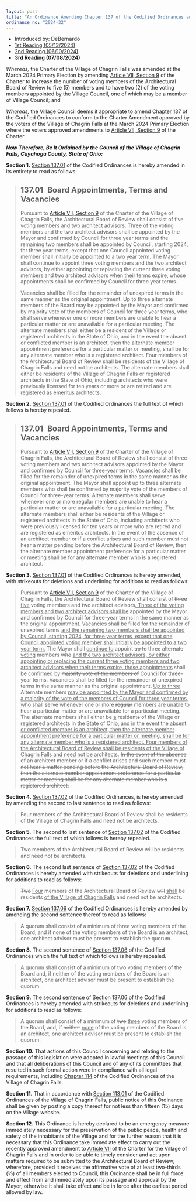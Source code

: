 ```yaml
---
layout: post
title: "An Ordinance Amending Chapter 137 of the Codified Ordinances and Amending Sections 137.01, 137.02 and 137.06 Regarding Architectural Board of Review Member Appointment and Quorum Requirements and Declaring an Emergency"
ordinance_no: "2024-32"
---
```


- Introduced by: DeBernardo
- [1st Reading (05/13/2024)][CFO 2024-32]
- [2nd Reading (06/10/2024)][CFO 2024-32-2]
- **3rd Reading (07/08/2024)**

_Whereas,_ the Charter of the Village of Chagrin Falls was amended at the March 2024 Primary Election by amending [Article VII, Section 9][CFC 7.9] of the Charter to increase the number of voting members of the Architectural Board of Review to five (5) members and to have two (2) of the voting members appointed by the Village Council, one of which may be a member of Village Council; and

_Whereas,_ the Village Council deems it appropriate to amend [Chapter 137][CFCO 137] of the Codified Ordinances to conform to the Charter Amendment approved by the voters of the Village of Chagrin Falls at the March 2024 Primary Election where the voters approved amendments to [Article VII, Section 9][CFC 7.9] of the Charter.

**_Now Therefore, Be It Ordained by the Council of the Village of Chagrin Falls, Cuyahoga County, State of Ohio:_**

**Section 1.** [Section 137.01][CFCO 137.01] of the Codified Ordinances is hereby amended in its entirety to read as follows:

> ## 137.01   Board Appointments, Terms and Vacancies
>
> Pursuant to [Article VII, Section 9][CFC 7.9] of the Charter of the Village of Chagrin Falls, the Architectural Board of Review shall consist of five voting members and two architect advisors. Three of the voting members and the two architect advisors shall be appointed by the Mayor and confirmed by Council for three year terms and the remaining two members shall be appointed by Council, starting 2024, for three year terms, except that one Council appointed voting member shall initially be appointed to a two year term. The Mayor shall continue to appoint three voting members and the two architect advisors, by either appointing or replacing the current three voting members and two architect advisors when their terms expire, whose appointments shall be confirmed by Council for three year terms.
>
> Vacancies shall be filled for the remainder of unexpired terms in the same manner as the original appointment. Up to three alternate members of the Board may be appointed by the Mayor and confirmed by majority vote of the members of Council for three year terms, who shall serve whenever one or more members are unable to hear a particular matter or are unavailable for a particular meeting. The alternate members shall either be a resident of the Village or registered architects in the State of Ohio, and in the event the absent or conflicted member is an architect, then the alternate member appointment preference for a particular matter or meeting, shall be for any alternate member who is a registered architect. Four members of the Architectural Board of Review shall be residents of the Village of Chagrin Falls and need not be architects. The alternate members shall either be residents of the Village of Chagrin Falls or registered architects in the State of Ohio, including architects who were previously licensed for ten years or more or are retired and are registered as emeritus architects.

**Section 2.** [Section 137.01][CFCO 137.01] of the Codified Ordinances the full text of which follows is hereby repealed.

> ## 137.01   Board Appointments, Terms and Vacancies
>
> Pursuant to [Article VII, Section 9][CFC 7.9] of the Charter of the Village of Chagrin Falls, the Architectural Board of Review shall consist of three voting members and two architect advisors appointed by the Mayor and confirmed by Council for three-year terms. Vacancies shall be filled for the remainder of unexpired terms in the same manner as the original appointment. The Mayor shall appoint up to three alternate members who shall be confirmed by majority vote of the members of Council for three-year terms. Alternate members shall serve whenever one or more regular members are unable to hear a particular matter or are unavailable for a particular meeting. The alternate members shall either be residents of the Village or registered architects in the State of Ohio, including architects who were previously licensed for ten years or more who are retired and are registered as emeritus architects. In the event of the absence of an architect member or if a conflict arises and such member must not hear a matter pending before the Architectural Board of Review, then the alternate member appointment preference for a particular matter or meeting shall be for any alternate member who is a registered architect.

**Section 3.** [Section 137.01][CFCO 137.01] of the Codified Ordinances is hereby amended, with strikeouts for deletions and underlining for additions to read as follows:

> Pursuant to [Article VII, Section 9][CFC 7.9] of the Charter of the Village of Chagrin Falls, the Architectural Board of Review shall consist of <del>three</del> <ins>five</ins> voting members and two architect advisors<ins>. Three of the voting members and two architect advisors shall be</ins> appointed by the Mayor and confirmed by Council for three-year terms in the same manner as the original appointment. Vacancies shall be filled for the remainder of unexpired terms <ins>and the remaining two members shall be appointed by Council, starting 2024, for three year terms, except that one Council appointed voting member shall initially be appointed to a two year term.</ins> The Mayor shall <ins>continue to</ins> appoint <del>up to</del> three <del>alternate</del> <ins>voting</ins> members <del>who</del> <ins>and the two architect advisors, by either appointing or replacing the current three voting members and two architect advisors when their terms expire, those appointments</ins> shall be confirmed by <del>majority vote of the members of</del> Council for three-year terms. Vacancies shall be filled for the remainder of unexpired terms in the same manner as the original appointment. <ins>Up to three</ins> Alternate members <ins>may be appointed by the Mayor and confirmed by a majority of the vote of the members of Council for three year terms, who</ins> shall serve whenever one or more <del>regular</del> members are unable to hear a particular matter or are unavailable for a particular meeting. The alternate members shall either be <ins>a</ins> resident<del>s</del> of the Village or registered architects in the State of Ohio, <ins>and in the event the absent or conflicted member is an architect, then the alternate member appointment preference for a particular matter or meeting, shall be for any alternate member who is a registered architect. Four members of the Architectural Board of Review shall be residents of the Village of Chagrin Falls and need not be architects.</ins> <del>In the event of the absence of an architect member or if a conflict arises and such member must not hear a matter pending before the Architectural Board of Review, then the alternate member appointment preference for a particular matter or meeting shall be for any alternate member who is a registered architect.</del>

**Section 4.** [Section 137.02][CFCO 137.02] of the Codified Ordinances, is hereby amended by amending the second to last sentence to read as follows:

> Four members of the Architectural Board of Review shall be residents of the Village of Chagrin Falls and need not be architects.

**Section 5.** The second to last sentence of [Section 137.02][CFCO 137.02] of the Codified Ordinances the full text of which follows is hereby repealed.

> Two members of the Architectural Board of Review will be residents and need not be architects.

**Section 6.** The second last sentence of [Section 137.02][CFCO 137.02] of the Codified Ordinances is hereby amended with strikeouts for deletions and underlining for additions to read as follows:

> <del>Two</del> <ins>Four</ins> members of the Architectural Board of Review <del>will</del> <ins>shall</ins> be residents <ins>of the Village of Chagrin Falls</ins> and need not be architects.

**Section 7.** [Section 137.06][CFCO 137.06] of the Codified Ordinances is hereby amended by amending the second sentence thereof to read as follows:

> A quorum shall consist of a minimum of three voting members of the Board, and if none of the voting members of the Board is an architect, one architect advisor must be present to establish the quorum.

**Section 8.** The second sentence of [Section 137.06][CFCO 137.06] of the Codified Ordinances which the full text of which follows is hereby repealed.

> A quorum shall consist of a minimum of two voting members of the Board and, if neither of the voting members of the Board is an architect, one architect advisor must be present to establish the quorum.

**Section 9.** The second sentence of [Section 137.06][CFCO 137.06] of the Codified Ordinances is hereby amended with strikeouts for deletions and underlining for additions to read as follows:

> A quorum shall consist of a minimum of <del>two</del> <ins>three</ins> voting members of the Board, and, if <del>neither</del> <ins>none</ins> of the voting members of the Board is an architect, one architect advisor must be present to establish the quorum.

**Section 10.** That actions of this Council concerning and relating to the passage of this legislation were adopted in lawful meetings of this Council and that all deliberations of this Council and of any of its committees that resulted in such formal action were in compliance with all legal requirements, including [Chapter 114][CFCO 114] of the Codified Ordinances of the Village of Chagrin Falls.

**Section 11.** That in accordance with [Section 113.01][CFCO 113.01] of the Codified Ordinances of the Village of Chagrin Falls, public notice of this Ordinance shall be given by posting a copy thereof for not less than fifteen (15) days on the Village website.

**Section 12.** This Ordinance is hereby declared to be an emergency measure immediately necessary for the preservation of the public peace, health and safety of the inhabitants of the Village and for the further reason that it is necessary that this Ordinance take immediate effect to carry out the recently approved amendment to [Article VII][CFC 7] of the Charter for the Village of Chagrin Falls and in order to be able to timely consider and act upon matters required to be submitted to the Architectural Board of Review; wherefore, provided it receives the affirmative vote of at least two-thirds (⅔) of all members elected to Council, this Ordinance shall be in full force and effect from and immediately upon its passage and approval by the Mayor, otherwise it shall take effect and be in force after the earliest period allowed by law.

[CFC 7.9]:</articles/article-vii-administrative-officers-departments-boards-and-commissions/#section-vii-9-architectural-board-of-review>
[CFC 7]:</articles/article-vii-administrative-officers-departments-boards-and-commissions/>
[CFCO 113.01]:</chapters/chapter-113-ordinances-and-resolutions/#11301-publication-and-posting>
[CFCO 114]:</chapters/chapter-114-open-meetings>
[CFCO 137.01]:</chapters/chapter-137-architectural-board-of-review/#13701-board-appointments-terms-and-vacancies>
[CFCO 137.02]:</chapters/chapter-137-architectural-board-of-review/#13702-membership>
[CFCO 137.06]:</chapters/chapter-137-architectural-board-of-review/#13706-quorum-duties-and-rules>
[CFCO 137]:</chapters/chapter-137-architectural-board-of-review/>
[CFO 2024-32]:</ordinance-2024-32>
[CFO 2024-32-2]:</ordinance-2024-32-2>
